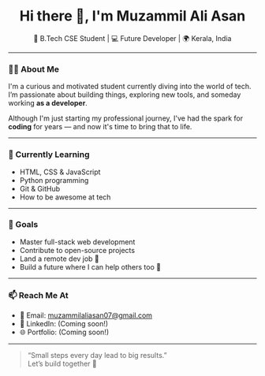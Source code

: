 <h1 align="center">Hi there 👋, I'm Muzammil Ali Asan</h1>

<p align="center">
  🧠 B.Tech CSE Student | 💻 Future Developer | 🌍 Kerala, India
</p>

---

### 👨‍💻 About Me
I'm a curious and motivated student currently diving into the world of tech.  
I’m passionate about building things, exploring new tools, and someday working **as a developer**.

Although I'm just starting my professional journey, I've had the spark for **coding** for years — and now it's time to bring that to life.

---

### 🌱 Currently Learning
- HTML, CSS & JavaScript
- Python programming
- Git & GitHub
- How to be awesome at tech

---

### 🎯 Goals
- Master full-stack web development
- Contribute to open-source projects
- Land a remote dev job 💼
- Build a future where I can help others too 🤝

---

### 📫 Reach Me At
- 📧 Email: [muzammilaliasan07@gmail.com](mailto:muzammilaliasan07@gmail.com)
- 💼 LinkedIn: (Coming soon!)
- 🌐 Portfolio: (Coming soon!)

---

> “Small steps every day lead to big results.”  
> Let’s build together 🚀
